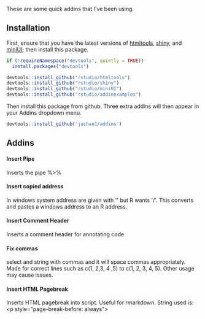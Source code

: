 These are some quick addins that I've been using.

Installation
------------
  
First, ensure that you have the latest versions of
[htmltools](https://github.com/rstudio/htmltools),
[shiny](https://github.com/rstudio/shiny), and
[miniUI](https://github.com/rstudio/miniUI);
then install this package.

```r
if (!requireNamespace("devtools", quietly = TRUE))
  install.packages("devtools")

devtools::install_github("rstudio/htmltools")
devtools::install_github("rstudio/shiny")
devtools::install_github("rstudio/miniUI")
devtools::install_github("rstudio/addinexamples")
```

Then install this package from github. Three extra addins will then appear in your Addins dropdown menu. 

```r
devtools::install_github('jachan1/addins')
```

Addins
-----------------

#### Insert Pipe
Inserts the pipe %>% 

#### Insert copied address
In windows system address are given with '\' but R wants '/'. This converts and pastes a windows address to an R address.

#### Insert Comment Header
Inserts a comment header for annotating code

#### Fix commas
select and string with commas and it will space commas appropriately. Made for correct lines such as c(1, 2,3,  4 ,5) to c(1, 2, 3, 4, 5). Other usage may cause issues.

#### Insert HTML Pagebreak
Inserts HTML pagebreak into script. Useful for rmarkdown. String used is: &lt;p style="page-break-before: always"&gt;
